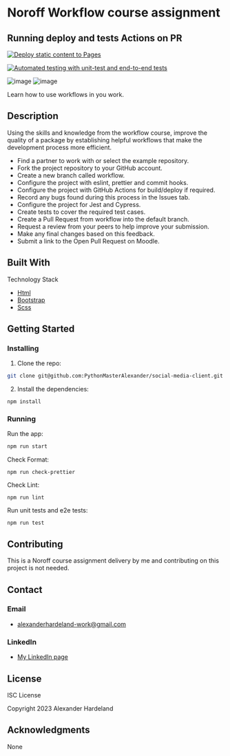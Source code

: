 # Noroff Workflow course assignment

## Running deploy and tests Actions on PR

[![Deploy static content to Pages](https://github.com/PythonMasterAlexander/social-media-client/actions/workflows/pages.yml/badge.svg)](https://github.com/PythonMasterAlexander/social-media-client/actions/workflows/pages.yml)

[![Automated testing with unit-test and end-to-end tests](https://github.com/PythonMasterAlexander/social-media-client/actions/workflows/tests.yml/badge.svg)](https://github.com/PythonMasterAlexander/social-media-client/actions/workflows/tests.yml)

![image](https://user-images.githubusercontent.com/25181517/192108372-f71d70ac-7ae6-4c0d-8395-51d8870c2ef0.png) ![image](https://user-images.githubusercontent.com/25181517/192108374-8da61ba1-99ec-41d7-80b8-fb2f7c0a4948.png)

Learn how to use workflows in you work.

## Description

Using the skills and knowledge from the workflow course, improve the quality of a package by establishing helpful workflows that make the development process more efficient.

- Find a partner to work with or select the example repository.
- Fork the project repository to your GitHub account.
- Create a new branch called workflow.
- Configure the project with eslint, prettier and commit hooks.
- Configure the project with GitHub Actions for build/deploy if required.
- Record any bugs found during this process in the Issues tab.
- Configure the project for Jest and Cypress.
- Create tests to cover the required test cases.
- Create a Pull Request from workflow into the default branch.
- Request a review from your peers to help improve your submission.
- Make any final changes based on this feedback.
- Submit a link to the Open Pull Request on Moodle.

## Built With

Technology Stack

- [Html](https://developer.mozilla.org/en-US/docs/Web/HTML)
- [Bootstrap](https://getbootstrap.com)
- [Scss](https://sass-lang.com/)

## Getting Started

### Installing

1. Clone the repo:

```bash
git clone git@github.com:PythonMasterAlexander/social-media-client.git 
```

2. Install the dependencies:

```
npm install
```

### Running

Run the app:

```bash
npm run start
```

Check Format:

```
npm run check-prettier
```

Check Lint:

```
npm run lint
```

Run unit tests and e2e tests:

```
npm run test
```

## Contributing

This is a Noroff course assignment delivery by me and contributing on this project is not needed.

## Contact

### Email
* alexanderhardeland-work@gmail.com
  
### LinkedIn 
* [My LinkedIn page](https://www.linkedin.com/in/alexander-hardeland-9391341a5/)

## License

ISC License

Copyright 2023 Alexander Hardeland

## Acknowledgments

None
